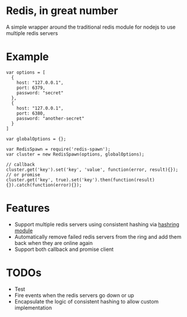 # Redis, in great number
A simple wrapper around the traditional redis module for nodejs to use multiple redis servers

# Example
```
var options = [
  {
    host: "127.0.0.1",
    port: 6379,
    password: "secret"
  },
  {
    host: "127.0.0.1",
    port: 6380,
    password: "another-secret"
  }
]

var globalOptions = {};

var RedisSpawn = require('redis-spawn');
var cluster = new RedisSpawn(options, globalOptions);

// callback
cluster.get('key').set('key', 'value', function(error, result){});
// or promise
cluster.get('key', true).set('key').then(function(result){}).catch(function(error){});
```

# Features
- Support multiple redis servers using consistent hashing via [hashring module](https://github.com/3rd-Eden/node-hashring)
- Automatically remove failed redis servers from the ring and add them back when they are online again
- Support both callback and promise client

# TODOs
- Test
- Fire events when the redis servers go down or up
- Encapsulate the logic of consistent hashing to allow custom implementation
